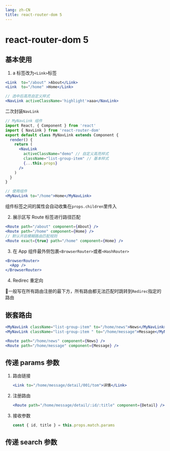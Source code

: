 ```yaml
---
lang: zh-CN
title: react-router-dom 5
---
```


# react-router-dom 5

## 基本使用

1. a 标签改为`<Link>`标签

```jsx
<Link  to="/about" >About</Link>
<Link  to="/home" >Home</Link>

// 选中后高亮自定义样式
<NavLink activeClassName='highlight'>aaa</NavLink>
```

二次封装`NavLink`

```jsx
// MyNavLink 组件
import React, { Component } from 'react'
import { NavLink } from 'react-router-dom'
export default class MyNavLink extends Component {
  render() {
    return (
      <NavLink
        activeClassName="demo" // 自定义高亮样式
        className="list-group-item" // 基本样式
        {...this.props}
      />
    )
  }
}
```

```jsx
// 使用组件
<MyNavLink to="/home">Home</MyNavLink>
```

组件标签之间的属性会自动收集在`props.children`里传入

2. 展示区写 Route 标签进行路径匹配

```jsx
<Route path="/about" component={About} />
<Route path="/home" component={Home} />
// 默认开启模糊路由匹配规则
<Route exact={true} path="/home" component={Home} />
```

3. 在 App 组件最外侧包裹`<BrowserRouter>`或者`<HashRouter>`

```jsx
<BrowserRouter>
  <App />
</BrowserRouter>
```

4. Redirec 重定向

:red_circle:一般写在所有路由注册的最下方，所有路由都无法匹配时跳转到`Redirec`指定的路由

## 嵌套路由

```jsx
<MyNavLink className="list-group-item" to="/home/news">News</MyNavLink>
<MyNavLink className="list-group-item " to="/home/message">Message</MyNavLink>

<Route path="/home/news" component={News} />
<Route path="/home/message" component={Message} />
```

## 传递 params 参数

1. 路由链接
   ```jsx
   <Link to="/home/message/detail/001/tom">详情</Link>
   ```
2. 注册路由
   ```jsx
   <Route path="/home/message/detail/:id/:title" component={Detail} />
   ```
3. 接收参数

   ```js
   const { id, title } = this.props.match.params
   ```

## 传递 search 参数
